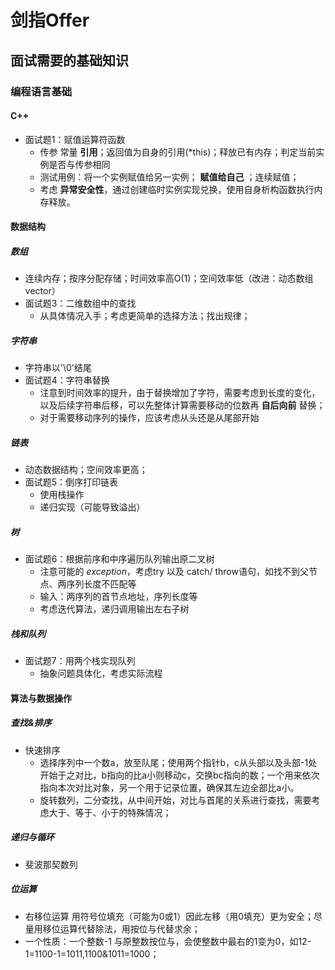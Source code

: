 # 剑指Offer
## 面试需要的基础知识
### 编程语言基础  
#### C++  
- 面试题1：赋值运算符函数  
    - 传参 常量 **引用**；返回值为自身的引用(\*this)；释放已有内存；判定当前实例是否与传参相同  
    - 测试用例：将一个实例赋值给另一实例； **赋值给自己** ；连续赋值；
    - 考虑 **异常安全性**，通过创建临时实例实现兑换，使用自身析构函数执行内存释放。  

#### 数据结构  
##### 数组  
- 连续内存；按序分配存储；时间效率高O(1)；空间效率低（改进：动态数组vector）  
- 面试题3：二维数组中的查找  
    - 从具体情况入手；考虑更简单的选择方法；找出规律；

##### 字符串  
- 字符串以'\0'结尾  
- 面试题4：字符串替换
    - 注意到时间效率的提升，由于替换增加了字符，需要考虑到长度的变化，以及后续字符串后移，可以先整体计算需要移动的位数再 **自后向前** 替换；
    - 对于需要移动序列的操作，应该考虑从头还是从尾部开始  

##### 链表
- 动态数据结构；空间效率更高；
- 面试题5：倒序打印链表
    - 使用栈操作  
    - 递归实现（可能导致溢出）

##### 树  
- 面试题6：根据前序和中序遍历队列输出原二叉树
    - 注意可能的 *exception*，考虑try 以及 catch/ throw语句，如找不到父节点、两序列长度不匹配等  
    - 输入：两序列的首节点地址，序列长度等  
    - 考虑迭代算法，递归调用输出左右子树  

##### 栈和队列
- 面试题7：用两个栈实现队列  
    - 抽象问题具体化，考虑实际流程

#### 算法与数据操作
##### 查找&排序
- 快速排序
    - 选择序列中一个数a，放至队尾；使用两个指针b，c从头部以及头部-1处开始于之对比，b指向的比a小则移动c，交换bc指向的数；一个用来依次指向本次对比对象，另一个用于记录位置，确保其左边全部比a小。  
	- 旋转数列，二分查找，从中间开始，对比与首尾的关系进行查找，需要考虑大于、等于、小于的特殊情况；

##### 递归与循环
- 斐波那契数列

##### 位运算
- 右移位运算 用符号位填充（可能为0或1）因此左移（用0填充）更为安全；尽量用移位运算代替除法，用按位与代替求余；
- 一个性质：一个整数-1 与原整数按位与，会使整数中最右的1变为0，如12-1=1100-1=1011,1100&1011=1000；
	
	
	
	
	
	
